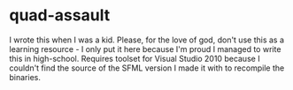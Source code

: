 # quad-assault
I wrote this when I was a kid. Please, for the love of god, don't use this as a learning resource - I only put it here because I'm proud I managed to write this in high-school. Requires toolset for Visual Studio 2010 because I couldn't find the source of the SFML version I made it with to recompile the binaries.
